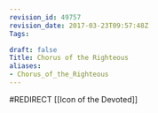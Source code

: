 ```yaml
---
revision_id: 49757
revision_date: 2017-03-23T09:57:48Z
Tags:

draft: false
Title: Chorus of the Righteous
aliases:
- Chorus_of_the_Righteous
---
```

#REDIRECT [[Icon of the Devoted]]